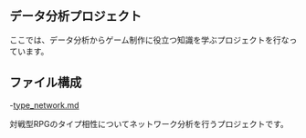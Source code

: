 ## データ分析プロジェクト
ここでは、データ分析からゲーム制作に役立つ知識を学ぶプロジェクトを行なっています。

## ファイル構成
-[type_network.md](type_network.md/)

対戦型RPGのタイプ相性についてネットワーク分析を行うプロジェクトです。

